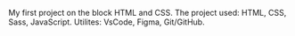 My first project on the block HTML and CSS. 
The project used: HTML, CSS, Sass, JavaScript. 
Utilites: VsCode, Figma, Git/GitHub.
